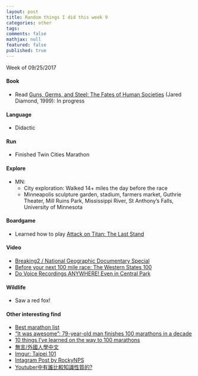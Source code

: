```yaml
---
layout: post
title: Random things I did this week 9
categories: other
tags: 
comments: false
mathjax: null
featured: false
published: true
---
```


Week of 09/25/2017

#### Book 
* Read [Guns, Germs, and Steel: The Fates of Human Societies](https://www.amazon.com/Guns-Germs-Steel-Fates-Societies/dp/0393317552) (Jared Diamond, 1999): In progress
 
#### Language
* Didactic

#### Run
* Finished Twin Cities Marathon 

#### Explore
* MN:
    * City exploration: Walked 14+ miles the day before the race
    * Minneapolis sculpture garden, stadium, farmers market, Guthrie Theater, Mill Ruins Park, Mississippi River, St Anthony’s Falls, University of Minnesota 

#### Boardgame
* Learned how to play [Attack on Titan: The Last Stand](https://boardgamegeek.com/boardgame/181254/attack-titan-last-stand)

#### Video 
* [Breaking2 / National Geographic Documentary Special](https://youtu.be/V2ZLG-Fij_4)
* [Before your next 100 mile race: The Western States 100](https://youtu.be/ocTauMGJD-Y)
* [Do Voice Recordings ANYWHERE! Even in Central Park](https://youtu.be/P2Q8d6aTrF4)

#### Wildlife 
* Saw a red fox!

#### Other interesting find 
* [Best marathon list](https://www.100marathonclub.org.uk/events/best-marathon-list/)
* [“It was awesome”: 79-year-old man finishes 100 marathons in a decade](https://www.today.com/health/79-year-old-man-finishes-100th-marathon-decade-t115678)
* [10 things I’ve learned on the way to 100 marathons](https://www.theguardian.com/lifeandstyle/the-running-blog/2016/mar/16/10-things-learned-100-marathons-running-lisa-jackson)
* [無言/外國人學中文](https://www.ptt.cc/bbs/StupidClown/M.1506699554.A.FD9.html)
* [Imgur: Taipei 101](https://m.imgur.com/1niaQgb)
* [Intagram Post by RockyNPS](https://instagram.com/p/BZmGnlOAZPh/)
* [Youtuber中有誰比較知識性質的?](https://www.ptt.cc/bbs/Gossiping/M.1501554540.A.494.html)
